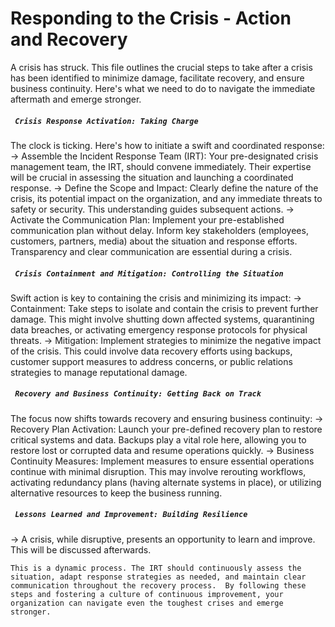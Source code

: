# Responding to the Crisis - Action and Recovery
A crisis has struck. This file outlines the crucial steps to take after a crisis has been identified to minimize damage, facilitate recovery, and ensure business continuity. 
Here's what we need to do to navigate the immediate aftermath and emerge stronger.

##### ` Crisis Response Activation: Taking Charge`
The clock is ticking. Here's how to initiate a swift and coordinated response:
-> Assemble the Incident Response Team (IRT): 
   Your pre-designated crisis management team, the IRT, should convene immediately. Their expertise will be crucial in assessing the situation and launching a coordinated response.
-> Define the Scope and Impact: 
   Clearly define the nature of the crisis, its potential impact on the organization, and any immediate threats to safety or security. This understanding guides subsequent actions.
-> Activate the Communication Plan: 
   Implement your pre-established communication plan without delay. Inform key stakeholders (employees, customers, partners, media) about the situation and response efforts. Transparency and clear communication are essential during a crisis.

##### ` Crisis Containment and Mitigation: Controlling the Situation`
Swift action is key to containing the crisis and minimizing its impact:
-> Containment: 
   Take steps to isolate and contain the crisis to prevent further damage. This might involve shutting down affected systems, quarantining data breaches, or activating emergency response protocols for physical threats.
-> Mitigation: 
   Implement strategies to minimize the negative impact of the crisis. This could involve data recovery efforts using backups, customer support measures to address concerns, or public relations strategies to manage reputational damage.

##### ` Recovery and Business Continuity: Getting Back on Track`
The focus now shifts towards recovery and ensuring business continuity:
-> Recovery Plan Activation:
   Launch your pre-defined recovery plan to restore critical systems and data. Backups play a vital role here, allowing you to restore lost or corrupted data and resume operations quickly.
-> Business Continuity Measures: 
   Implement measures to ensure essential operations continue with minimal disruption. This may involve rerouting workflows, activating redundancy plans (having alternate systems in place), or utilizing alternative resources to keep the business running.

##### ` Lessons Learned and Improvement: Building Resilience`
-> A crisis, while disruptive, presents an opportunity to learn and improve. This will be discussed afterwards.

`This is a dynamic process. The IRT should continuously assess the situation, adapt response strategies as needed, and maintain clear communication throughout the recovery process. 
By following these steps and fostering a culture of continuous improvement, your organization can navigate even the toughest crises and emerge stronger.`
